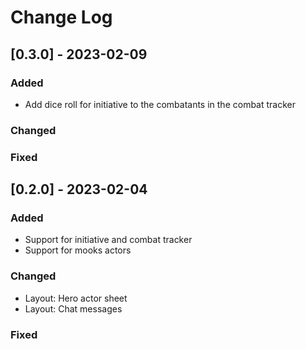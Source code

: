 # Change Log

## [0.3.0] - 2023-02-09

### Added

- Add dice roll for initiative to the combatants in the combat tracker

### Changed

### Fixed

## [0.2.0] - 2023-02-04

### Added

- Support for initiative and combat tracker
- Support for mooks actors

### Changed

- Layout: Hero actor sheet
- Layout: Chat messages

### Fixed
